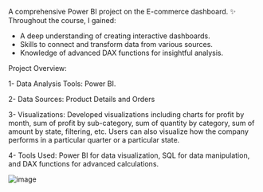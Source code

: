 A comprehensive Power BI project on the E-commerce dashboard. ✨
Throughout the course, I gained:
- A deep understanding of creating interactive dashboards.
- Skills to connect and transform data from various sources.
- Knowledge of advanced DAX functions for insightful analysis.

Project Overview:

1- Data Analysis Tools: Power BI.

2- Data Sources: Product Details and Orders 

3- Visualizations: Developed visualizations including charts for profit by month, sum of profit by sub-category, sum of quantity by category, sum of amount by state, filtering, etc. Users can also visualize how the company performs in a particular quarter or a particular state.

4- Tools Used: Power BI for data visualization, SQL for data manipulation, and DAX functions for advanced calculations.

  ![image](https://github.com/user-attachments/assets/ab8c5854-7fa7-4ec0-b135-3686e6ec1f27)

